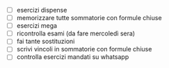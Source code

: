 - [ ] esercizi dispense
- [ ] memorizzare tutte sommatorie con formule chiuse 
- [ ] esercizi mega
- [ ] ricontrolla esami (da fare mercoledì sera)
- [ ] fai tante sostituzioni
- [ ] scrivi vincoli in sommatorie con formule chiuse
- [ ] controlla esercizi mandati su whatsapp